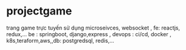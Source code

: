 # projectgame
trang game trực tuyến sử dụng microseivces, websocket , fe: reactjs, redux,... be : springboot, django,express , devops : ci/cd, docker , k8s,teraform,aws,,db: postgredsql, redis,...
